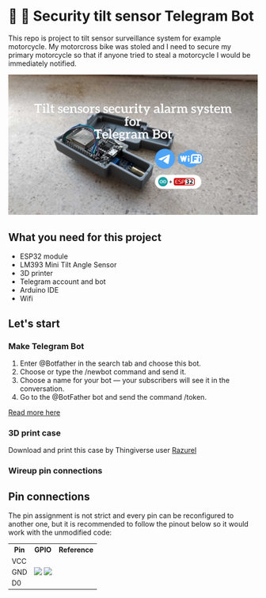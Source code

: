# 🚨 🤖 Security tilt sensor Telegram Bot 
>
This repo is project to tilt sensor surveillance system for example motorcycle. 
My motorcross bike was stoled and I need to secure my primary motorcycle so that 
if anyone tried to steal a motorcycle I would be immediately notified.

![Sensor and the 3D printed case](./images/tilt-sensor03.jpeg)


## What you need for this project

* ESP32 module
* LM393 Mini Tilt Angle Sensor
* 3D printer 
* Telegram account and bot
* Arduino IDE
* Wifi



## Let's start

### Make Telegram Bot

1. Enter @Botfather in the search tab and choose this bot.
2. Choose or type the /newbot command and send it.
3. Choose a name for your bot — your subscribers will see it in the conversation. 
4. Go to the @BotFather bot and send the command /token.

[Read more here](https://sendpulse.com/knowledge-base/chatbot/create-telegram-chatbot)


### 3D print case

Download and print this case by Thingiverse user [Razurel](https://www.thingiverse.com/thing:3799608)

### Wireup pin connections

## Pin connections

The pin assignment is not strict and every pin can be reconfigured to another one, but it is recommended to follow the pinout below so it would work with the unmodified code:

<table>
    <tr>
        <th>Pin</th>
        <th>GPIO</th>
        <th>Reference</th>
    </tr>
    <tr>
        <td>VCC</td>
        <td rowspan="13">
            <image src="./images/tilt-sensor-module-pinout.jpg" />
            <image src="./images/esp32_pinout.png" />
        </td>
    </tr>
    <tr>
        <td>GND</td>
    </tr>
    <tr>
        <td>D0</td>
    </tr>
</table>



